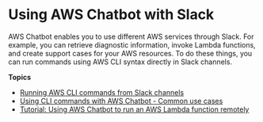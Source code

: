 # Using AWS Chatbot with Slack<a name="chatbot-slack-lambda-integration"></a>

AWS Chatbot enables you to use different AWS services through Slack\. For example, you can retrieve diagnostic information, invoke Lambda functions, and create support cases for your AWS resources\. To do these things, you can run commands using AWS CLI syntax directly in Slack channels\. 

**Topics**
+ [Running AWS CLI commands from Slack channels](chatbot-cli-commands.md)
+ [Using CLI commands with AWS Chatbot \- Common use cases](common-use-cases.md)
+ [Tutorial: Using AWS Chatbot to run an AWS Lambda function remotely](chatbot-run-lambda-function-remotely-tutorial.md)